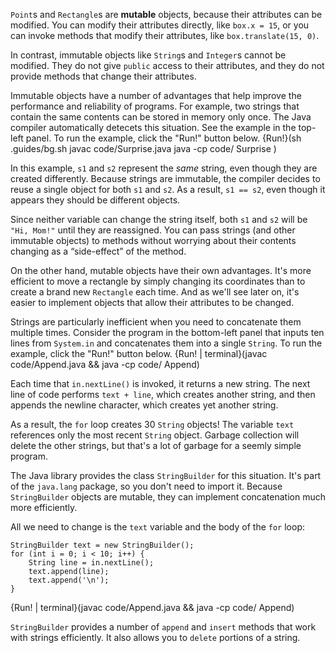 `Point`s and `Rectangle`s are **mutable** objects, because their attributes can be modified. You can modify their attributes directly, like `box.x = 15`, or you can invoke methods that modify their attributes, like `box.translate(15, 0)`.

In contrast, immutable objects like `String`s and `Integer`s cannot be modified. They do not give `public` access to their attributes, and they do not provide methods that change their attributes.

Immutable objects have a number of advantages that help improve the performance and reliability of programs. For example, two strings that contain the same contents can be stored in memory only once. 
The Java compiler automatically detecets this situation. See the example in the top-left panel. To run the example, click the "Run!" button below.
{Run!}(sh .guides/bg.sh javac code/Surprise.java java -cp code/ Surprise )





In this example, `s1` and `s2` represent the *same* string, even though they are created differently. Because strings are immutable, the compiler decides to reuse a single object for both `s1` and `s2`. As a result, `s1 == s2`, even though it appears they should be different objects.

Since neither variable can change the string itself, both `s1` and `s2` will be `"Hi, Mom!"` until they are reassigned. You can pass strings (and other immutable objects) to methods without worrying about their contents changing as a “side-effect” of the method.


On the other hand, mutable objects have their own advantages. It's more efficient to move a rectangle by simply changing its coordinates than to create a brand new `Rectangle` each time. And as we'll see later on, it's easier to implement objects that allow their attributes to be changed.

Strings are particularly inefficient when you need to concatenate them multiple times. 
Consider the program in the bottom-left panel that inputs ten lines from `System.in` and concatenates them into a single `String`. To run the example, click the "Run!" button below.
{Run! | terminal}(javac code/Append.java && java -cp code/ Append)





Each time that `in.nextLine()` is invoked, it returns a new string. The next line of code performs `text + line`, which creates another string, and then appends the newline character, which creates yet another string.

As a result, the `for` loop creates 30 `String` objects! The variable `text` references only the most recent `String` object. Garbage collection will delete the other strings, but that's a lot of garbage for a seemly simple program.

The Java library provides the class `StringBuilder` for this situation. It's part of the `java.lang` package, so you don't need to import it. Because `StringBuilder` objects are mutable, they can implement concatenation much more efficiently.

All we need to change is the `text` variable and the body of the `for` loop:

```code
StringBuilder text = new StringBuilder();
for (int i = 0; i < 10; i++) {
    String line = in.nextLine();
    text.append(line);
    text.append('\n');
}
```

{Run! | terminal}(javac code/Append.java && java -cp code/ Append)


`StringBuilder` provides a number of `append` and `insert` methods that work with strings efficiently. It also allows you to `delete` portions of a string.